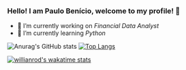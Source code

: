 ### Hello! I am Paulo Benício, welcome to my profile! 👋

- 🔭 I’m currently working on *Financial Data Analyst*
- 🌱 I’m currently learning *Python*

![Anurag's GitHub stats](https://github-readme-stats.vercel.app/api?username=paulobenicio&show_icons=true&count_private=true&theme=nightowl&hide_title=true&layaout=compact)
[![Top Langs](https://github-readme-stats.vercel.app/api/top-langs/?username=paulobenicio&layout=compact&theme=nightowl)](https://github.com/anuraghazra/github-readme-stats)

[![willianrod's wakatime stats](https://github-readme-stats.vercel.app/api/wakatime?username=paulobenicio)](https://github.com/anuraghazra/github-readme-stats)


